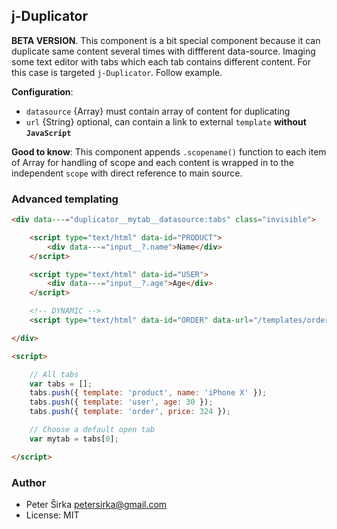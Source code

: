 ## j-Duplicator

__BETA VERSION__. This component is a bit special component because it can duplicate same content several times with diffferent data-source. Imaging some text editor with tabs which each tab contains different content. For this case is targeted `j-Duplicator`. Follow example.

__Configuration__:

- `datasource` {Array} must contain array of content for duplicating
- `url` {String} optional, can contain a link to external `template` __without `JavaScript`__

__Good to know__:
This component appends `.scopename()` function to each item of Array for handling of scope and each content is wrapped in to the independent `scope` with direct reference to main source.

### Advanced templating

```html
<div data---="duplicator__mytab__datasource:tabs" class="invisible">

	<script type="text/html" data-id="PRODUCT">
		<div data---="input__?.name">Name</div>
	</script>

	<script type="text/html" data-id="USER">
		<div data---="input__?.age">Age</div>
	</script>

	<!-- DYNAMIC -->
	<script type="text/html" data-id="ORDER" data-url="/templates/orders.html"></script>

</div>

<script>

	// All tabs
	var tabs = [];
	tabs.push({ template: 'product', name: 'iPhone X' });
	tabs.push({ template: 'user', age: 30 });
	tabs.push({ template: 'order', price: 324 });

	// Choose a default open tab
	var mytab = tabs[0];

</script>
```

### Author

- Peter Širka <petersirka@gmail.com>
- License: MIT